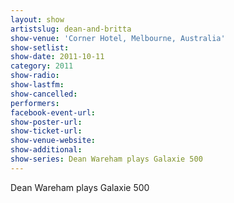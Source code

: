 ```yaml
---
layout: show
artistslug: dean-and-britta
show-venue: 'Corner Hotel, Melbourne, Australia'
show-setlist: 
show-date: 2011-10-11
category: 2011
show-radio: 
show-lastfm: 
show-cancelled: 
performers: 
facebook-event-url: 
show-poster-url: 
show-ticket-url: 
show-venue-website: 
show-additional:
show-series: Dean Wareham plays Galaxie 500
---
```


Dean Wareham plays Galaxie 500